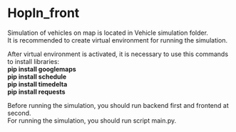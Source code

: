 # HopIn_front

Simulation of vehicles on map is located in Vehicle simulation folder.  
It is recommended to create virtual environment for running the simulation.  

After virtual environment is activated, it is necessary to use this commands to install libraries:  
**pip install googlemaps**  
**pip install schedule**  
**pip install timedelta**  
**pip install requests**  

Before running the simulation, you should run backend first and frontend at second.  
For running the simulation, you should run script main.py.  

